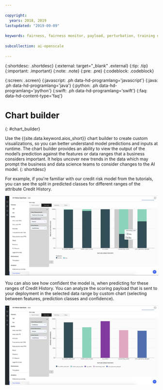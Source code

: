 ```yaml
---

copyright:
  years: 2018, 2019
lastupdated: "2019-09-09"

keywords: fairness, fairness monitor, payload, perturbation, training data, debiased

subcollection: ai-openscale

---
```


{:shortdesc: .shortdesc}
{:external: target="_blank" .external}
{:tip: .tip}
{:important: .important}
{:note: .note}
{:pre: .pre}
{:codeblock: .codeblock}

{:screen: .screen}
{:javascript: .ph data-hd-programlang='javascript'}
{:java: .ph data-hd-programlang='java'}
{:python: .ph data-hd-programlang='python'}
{:swift: .ph data-hd-programlang='swift'}
{:faq: data-hd-content-type='faq'}

# Chart builder
{: #chart_builder}

Use the {{site.data.keyword.aios_short}} chart builder to create custom visualizations, so you can better understand model predictions and inputs at runtime. The chart builder provides an ability to view the output of the model’s prediction against the features or data ranges that a business considers important. It helps uncover new trends in the data which may prompt the business and data science teams to consider changes to the AI model. 
{: shortdesc}

For example, if you're familiar with our credit risk model from the tutorials, you can see the split in predicted classes for different ranges of the attribute Credit History. 

   ![a chart that shows feature prediction for gender by the feature age](images/wos_by_custom_chart.png)
      
   You can also see how confident the model is, when predicting for these ranges of Credit History. You can analyze the scoring payload that is sent to your deployment in the selected data range by custom chart (selecting between features, prediction classes and confidence).

   ![a chart that shows feature prediction for gender by the feature age](images/wos_by_custom_chart002.png)
   
